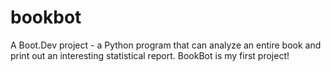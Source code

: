 # bookbot
A Boot.Dev project - a Python program that can analyze an entire book and print out an interesting statistical report.
BookBot is my first project!
